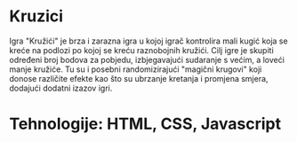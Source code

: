 # Kruzici
Igra "Kružići" je brza i zarazna igra u kojoj igrač kontrolira mali kugić koja se kreće na podlozi po kojoj se kreću raznobojnih kružići. Cilj igre je skupiti određeni broj bodova za pobjedu, izbjegavajući sudaranje s većim, a loveći manje kružiće. Tu su i posebni randomizirajući "magični krugovi" koji donose različite efekte kao što su ubrzanje kretanja i promjena smjera, dodajući dodatni izazov igri.
# Tehnologije: HTML, CSS, Javascript





